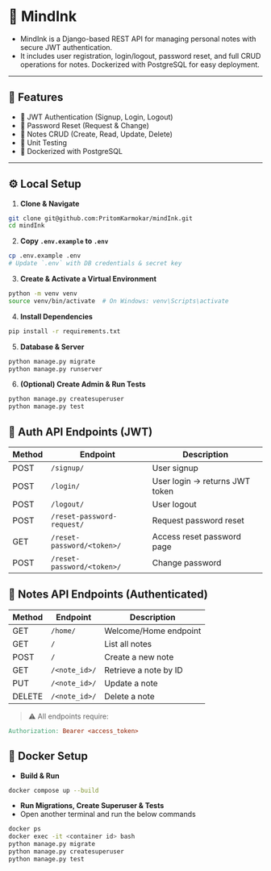 # 🧠 MindInk
- MindInk is a Django-based REST API for managing personal notes with secure JWT authentication. 
- It includes user registration, login/logout, password reset, and full CRUD operations for notes. Dockerized with PostgreSQL for easy deployment.

---

## 🚀 Features

- 🔐 JWT Authentication (Signup, Login, Logout)
- 🔁 Password Reset (Request & Change)
- 📝 Notes CRUD (Create, Read, Update, Delete)
- 🧪 Unit Testing
- 🐳 Dockerized with PostgreSQL

---

## ⚙️ Local Setup

1. **Clone & Navigate**
```bash
git clone git@github.com:PritomKarmokar/mindInk.git
cd mindInk
```
2. **Copy `.env.example` to `.env`**
```bash
cp .env.example .env
# Update `.env` with DB credentials & secret key
```
3. **Create & Activate a Virtual Environment**
```bash
python -m venv venv
source venv/bin/activate  # On Windows: venv\Scripts\activate
```
4. **Install Dependencies**
```bash
pip install -r requirements.txt 
```
5. **Database & Server**
```bash
python manage.py migrate
python manage.py runserver
```
6. **(Optional) Create Admin & Run Tests**
```bash
python manage.py createsuperuser
python manage.py test
```
## 🔐 Auth API Endpoints (JWT)

| Method | Endpoint                         | Description                    |
|--------|----------------------------------|--------------------------------|
| POST   | `/signup/`                       | User signup                    |
| POST   | `/login/`                        | User login → returns JWT token |
| POST   | `/logout/`                       | User logout                    |
| POST   | `/reset-password-request/`       | Request password reset         |
| GET    | `/reset-password/<token>/`       | Access reset password page     |
| POST   | `/reset-password/<token>/`       | Change password                |


## 📝 Notes API Endpoints (Authenticated)

| Method | Endpoint         | Description              |
|--------|------------------|--------------------------|
| GET    | `/home/`         | Welcome/Home endpoint    |
| GET    | `/`              | List all notes           |
| POST   | `/`              | Create a new note        |
| GET    | `/<note_id>/`    | Retrieve a note by ID    |
| PUT    | `/<note_id>/`    | Update a note            |
| DELETE | `/<note_id>/`    | Delete a note            |

> ⚠️ All endpoints require:
```makefile
Authorization: Bearer <access_token>
```
## 🐳 Docker Setup
- **Build & Run**
```bash
docker compose up --build
```
- **Run Migrations, Create Superuser & Tests** 
- Open another terminal and run the below commands
```bash
docker ps
docker exec -it <container id> bash
python manage.py migrate
python manage.py createsuperuser
python manage.py test
```